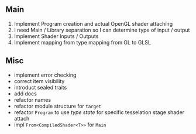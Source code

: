 
## Main

1. Implement Program creation and actual OpenGL shader attaching
2. I need Main / Library separation so I can determine type of input / output
3. Implement Shader Inputs / Outputs
4. Implement mapping from type mapping from GL to GLSL


## Misc

- implement error checking
- correct item visibility
- introduct sealed traits
- add docs
- refactor names
- refactor module structure for `target`
- refactor `Program` to use *type state* for specific tesselation stage shader attach
- impl `From<CompiledShader<T>>` for `Main`

